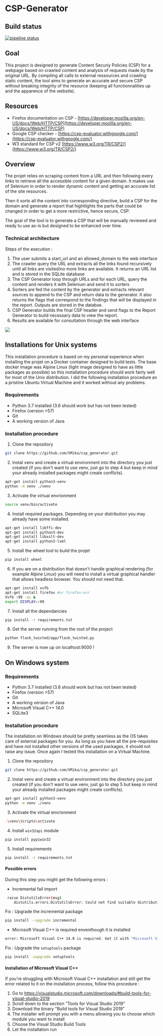 # CSP-Generator 

## Build status

[![pipeline status](https://scm.int.excellium.lu/pentest-team/csp_generator/badges/master/pipeline.svg)](https://scm.int.excellium.lu/pentest-team/csp_generator/commits/master)

## Goal
This project is designed to generate Content Securiy Policies (CSP) for a webpage based on crawled content and analysis of requests made by the original URL. By compiling all calls to external ressources and crawling static content, the tool aims to generate an accurate and secure CSP without breaking integrity of the resource (keeping all functionnalities up and the apparence of the website).

## Resources
* Firefox documentation on CSP - [https://developer.mozilla.org/en-US/docs/Web/HTTP/CSP](https://developer.mozilla.org/en-US/docs/Web/HTTP/CSP)
* Google CSP checker - [https://csp-evaluator.withgoogle.com/](https://csp-evaluator.withgoogle.com/)
* W3 standard for CSP v2 [https://www.w3.org/TR/CSP2/](https://www.w3.org/TR/CSP2/)
 
## Overview
The projet relies on scraping content from a URL and then following every links to retrieve all the accessible content for a given domain. It makes use of Selenium in order to render dynamic content and getting an accurate list of the site resources.

Then it sorts all the content into corresponding directive, build a CSP for the domain and generate a report that hightlights the parts that could be changed in order to get a more restrictive, hence secure, CSP.

The goal of the tool is to generate a CSP that will be manually reviewed and ready tu use as-is but designed to be enhanced over time.

### Technical architecture
Steps of the execution :
1. The user submits a start_url and an allowed_domain to the web interface
2. The crawler query the URL and extracts all the links found recursively until all links are visited/no more links are available. It returns an URL list and is stored in the SQLite database
3. The CSP Generator loop through URLs and for each URL, query the content and renders it with Selenium and send it to sorters
4. Sorters are fed the content by the generator and extracts relevant sources to append to the CSP and return data to the generator. It also returns the flags that correspond to the findings that will be displayed in the report. Outputs are stored in the databse.
5. CSP Generator builds the final CSP header and send flags to the Report Generator to build necessary data to view the report.
6. Results are available for consultation through the web interface

![](report/images/workflow.png)

## Installations for Unix systems

This installation procedure is based on my personal experience when installing the projet on a Docker container designed to build tests. The base docker image was Alpine Linux (light image designed to have as little packages as possible) so this installation procedure should work fairly well for most of the Unix distribution. I did the following installation procedure an a pristine Ubuntu Virtual Machine and it worked without any problems.

### Requirements
* Python 3.7 installed (3.6 should work but has not been tested)
* Firefox (version >57)
* Git
* A working version of Java


### Installation procedure
1. Clone the repository
```bash
git clone https://github.com/VMika/csp_generator.git
```
2. Instal venv and create a virtual environment into the directory you just created (if you don't want to use venv, just go to step 4 but keep in mind your already installed packages might create conflicts).
```bash
apt-get install python3-venv
python -m venv ./venv
```
3. Activate the virtual envrionment
```bash
source venv/bin/activate
```
4. Install required packages. Depending on your distribution you may already have some installed.
```bash
apt-get install libffi-dev
apt-get install python3-dev
apt-get install libxslt-dev
apt-get install python3-lxml
```

5. Install the wheel tool to build the projet
```bash
pip install wheel
```

6. If you are on a distribution that doesn't handle graphical rendering (for example Alpine Linux) you will need to install a virtual graphical handler that allows headless browser. You should not need that.
```bash
apt-get install xvfb
apt-get install firefox #or firefox-esr
Xvfb :99 -ac &
export DISPLAY=:99
```

7. Install all the dependancies
```bash
pip install -r requirements.txt
```

8. Get the server running from the root of the project
```bash
python flask_twisted/app/flask_twisted.py
```

9. The server is now up on localhost:9000 !

## On Windows system

### Requirements
* Python 3.7 installed (3.6 should work but has not been tested)
* Firefox (version >57)
* Git
* A working version of Java
* Microsoft Visual C++ 14.0
* SQLite3

### Installation procedure

The installation on Windows should be pretty seamless as the OS takes care of external packages for you. As long as you have all the pre-requisites and have not installed other versions of the used packages, it should not raise any issue. Once again I tested this installation on a Virtual Machine.

1. Clone the repository
```bash
git clone https://github.com/VMika/csp_generator.git
```

2. Instal venv and create a virtual environment into the directory you just created (if you don't want to use venv, just go to step 5 but keep in mind your already installed packages might create conflicts).
```bash
apt-get install python3-venv
python -m venv ./venv
```

3. Activate the virtual envrionment
```bash
.\venv\Scripts\activate
```
4. Install `win32api` module
```bash
pip install pypiwin32
```

5. Install requirements
``` bash
pip install -r requirements.txt
```

#### Possible errors
During this step you might get the following errors : 
* Incremental fail import 
```bash
 raise DistutilsError(msg)
    distutils.errors.DistutilsError: Could not find suitable distribution for Requirement.parse('incremental>=16.10.1')
```
Fix : Upgrade the incremental package
```bash
pip install --upgrade incremental
 ```

* Microsoft Visual C++ is required enventhough it is installed
```bash
error: Microsoft Visual C++ 14.0 is required. Get it with "Microsoft Visual C++ Build Tools": https://visualstudio.microsoft.com/downloads/

``` 
Fix : Upgrade the `setuptools` package
```bash
pip install -uupgrade setuptools
```

#### Installation of Microsoft Visual C++
If you're struggling with Microsoft Visual C++ installation and still get the error related to it on the installation process, follow this procedure :

1. Go to https://visualstudio.microsoft.com/downloads/#build-tools-for-visual-studio-2019
2. Scroll down to the section "Tools for Visual Studio 2019"
3. Download the binary "Build tools for Visual Studio 2019"
4. The installer will prompt you with a menu allowing you to choose which module you want to install
5. Choose the Visual Studio Build Tools
6. Let the installation run
